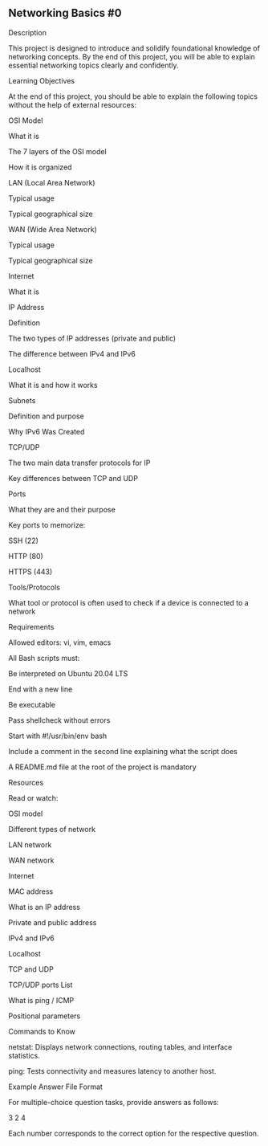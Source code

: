 ## Networking Basics #0

Description

This project is designed to introduce and solidify foundational knowledge of networking concepts. By the end of this project, you will be able to explain essential networking topics clearly and confidently.

Learning Objectives

At the end of this project, you should be able to explain the following topics without the help of external resources:

OSI Model

What it is

The 7 layers of the OSI model

How it is organized

LAN (Local Area Network)

Typical usage

Typical geographical size

WAN (Wide Area Network)

Typical usage

Typical geographical size

Internet

What it is

IP Address

Definition

The two types of IP addresses (private and public)

The difference between IPv4 and IPv6

Localhost

What it is and how it works

Subnets

Definition and purpose

Why IPv6 Was Created

TCP/UDP

The two main data transfer protocols for IP

Key differences between TCP and UDP

Ports

What they are and their purpose

Key ports to memorize:

SSH (22)

HTTP (80)

HTTPS (443)

Tools/Protocols

What tool or protocol is often used to check if a device is connected to a network

Requirements

Allowed editors: vi, vim, emacs

All Bash scripts must:

Be interpreted on Ubuntu 20.04 LTS

End with a new line

Be executable

Pass shellcheck without errors

Start with #!/usr/bin/env bash

Include a comment in the second line explaining what the script does

A README.md file at the root of the project is mandatory

Resources

Read or watch:

OSI model

Different types of network

LAN network

WAN network

Internet

MAC address

What is an IP address

Private and public address

IPv4 and IPv6

Localhost

TCP and UDP

TCP/UDP ports List

What is ping / ICMP

Positional parameters

Commands to Know

netstat: Displays network connections, routing tables, and interface statistics.

ping: Tests connectivity and measures latency to another host.

Example Answer File Format

For multiple-choice question tasks, provide answers as follows:

3
2
4

Each number corresponds to the correct option for the respective question.